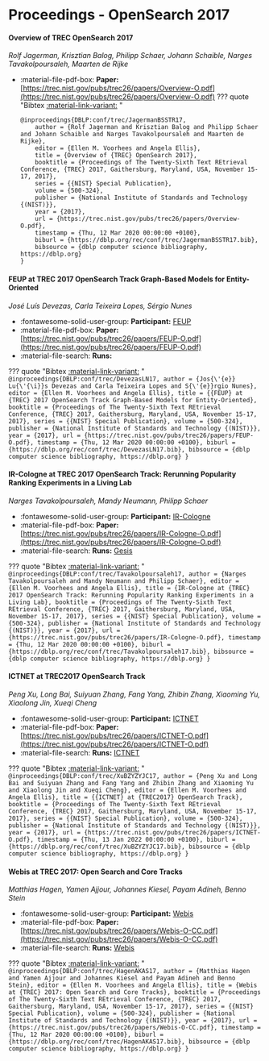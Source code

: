 # Proceedings - OpenSearch 2017 

#### Overview of TREC OpenSearch 2017

_Rolf Jagerman, Krisztian Balog, Philipp Schaer, Johann Schaible, Narges Tavakolpoursaleh, Maarten de Rijke_

- :material-file-pdf-box: **Paper:** [https://trec.nist.gov/pubs/trec26/papers/Overview-O.pdf](https://trec.nist.gov/pubs/trec26/papers/Overview-O.pdf)
??? quote "Bibtex [:material-link-variant:](https://dblp.org/rec/conf/trec/JagermanBSSTR17.bib) "
	```
	@inproceedings{DBLP:conf/trec/JagermanBSSTR17,
		author = {Rolf Jagerman and Krisztian Balog and Philipp Schaer and Johann Schaible and Narges Tavakolpoursaleh and Maarten de Rijke},
		editor = {Ellen M. Voorhees and Angela Ellis},
		title = {Overview of {TREC} OpenSearch 2017},
		booktitle = {Proceedings of The Twenty-Sixth Text REtrieval Conference, {TREC} 2017, Gaithersburg, Maryland, USA, November 15-17, 2017},
		series = {{NIST} Special Publication},
		volume = {500-324},
		publisher = {National Institute of Standards and Technology {(NIST)}},
		year = {2017},
		url = {https://trec.nist.gov/pubs/trec26/papers/Overview-O.pdf},
		timestamp = {Thu, 12 Mar 2020 00:00:00 +0100},
		biburl = {https://dblp.org/rec/conf/trec/JagermanBSSTR17.bib},
		bibsource = {dblp computer science bibliography, https://dblp.org}
	}
	```

#### FEUP at TREC 2017 OpenSearch Track Graph-Based Models for Entity-Oriented

_José Luís Devezas, Carla Teixeira Lopes, Sérgio Nunes_

- :fontawesome-solid-user-group: **Participant:** [FEUP](./participants.md#feup)
- :material-file-pdf-box: **Paper:** [https://trec.nist.gov/pubs/trec26/papers/FEUP-O.pdf](https://trec.nist.gov/pubs/trec26/papers/FEUP-O.pdf)
- :material-file-search: **Runs:** 

??? quote "Bibtex [:material-link-variant:](https://dblp.org/rec/conf/trec/DevezasLN17.bib) "
	```
	@inproceedings{DBLP:conf/trec/DevezasLN17,
		author = {Jos{\'{e}} Lu{\'{\i}}s Devezas and Carla Teixeira Lopes and S{\'{e}}rgio Nunes},
		editor = {Ellen M. Voorhees and Angela Ellis},
		title = {{FEUP} at {TREC} 2017 OpenSearch Track Graph-Based Models for Entity-Oriented},
		booktitle = {Proceedings of The Twenty-Sixth Text REtrieval Conference, {TREC} 2017, Gaithersburg, Maryland, USA, November 15-17, 2017},
		series = {{NIST} Special Publication},
		volume = {500-324},
		publisher = {National Institute of Standards and Technology {(NIST)}},
		year = {2017},
		url = {https://trec.nist.gov/pubs/trec26/papers/FEUP-O.pdf},
		timestamp = {Thu, 12 Mar 2020 00:00:00 +0100},
		biburl = {https://dblp.org/rec/conf/trec/DevezasLN17.bib},
		bibsource = {dblp computer science bibliography, https://dblp.org}
	}
	```

#### IR-Cologne at TREC 2017 OpenSearch Track: Rerunning Popularity Ranking  Experiments in a Living Lab

_Narges Tavakolpoursaleh, Mandy Neumann, Philipp Schaer_

- :fontawesome-solid-user-group: **Participant:** [IR-Cologne](./participants.md#ir-cologne)
- :material-file-pdf-box: **Paper:** [https://trec.nist.gov/pubs/trec26/papers/IR-Cologne-O.pdf](https://trec.nist.gov/pubs/trec26/papers/IR-Cologne-O.pdf)
- :material-file-search: **Runs:** [Gesis](./runs.md#gesis)

??? quote "Bibtex [:material-link-variant:](https://dblp.org/rec/conf/trec/Tavakolpoursaleh17.bib) "
	```
	@inproceedings{DBLP:conf/trec/Tavakolpoursaleh17,
		author = {Narges Tavakolpoursaleh and Mandy Neumann and Philipp Schaer},
		editor = {Ellen M. Voorhees and Angela Ellis},
		title = {IR-Cologne at {TREC} 2017 OpenSearch Track: Rerunning Popularity Ranking Experiments in a Living Lab},
		booktitle = {Proceedings of The Twenty-Sixth Text REtrieval Conference, {TREC} 2017, Gaithersburg, Maryland, USA, November 15-17, 2017},
		series = {{NIST} Special Publication},
		volume = {500-324},
		publisher = {National Institute of Standards and Technology {(NIST)}},
		year = {2017},
		url = {https://trec.nist.gov/pubs/trec26/papers/IR-Cologne-O.pdf},
		timestamp = {Thu, 12 Mar 2020 00:00:00 +0100},
		biburl = {https://dblp.org/rec/conf/trec/Tavakolpoursaleh17.bib},
		bibsource = {dblp computer science bibliography, https://dblp.org}
	}
	```

#### ICTNET at TREC2017 OpenSearch Track

_Peng Xu, Long Bai, Suiyuan Zhang, Fang Yang, Zhibin Zhang, Xiaoming Yu, Xiaolong Jin, Xueqi Cheng_

- :fontawesome-solid-user-group: **Participant:** [ICTNET](./participants.md#ictnet)
- :material-file-pdf-box: **Paper:** [https://trec.nist.gov/pubs/trec26/papers/ICTNET-O.pdf](https://trec.nist.gov/pubs/trec26/papers/ICTNET-O.pdf)
- :material-file-search: **Runs:** [ICTNET](./runs.md#ictnet)

??? quote "Bibtex [:material-link-variant:](https://dblp.org/rec/conf/trec/XuBZYZYJC17.bib) "
	```
	@inproceedings{DBLP:conf/trec/XuBZYZYJC17,
		author = {Peng Xu and Long Bai and Suiyuan Zhang and Fang Yang and Zhibin Zhang and Xiaoming Yu and Xiaolong Jin and Xueqi Cheng},
		editor = {Ellen M. Voorhees and Angela Ellis},
		title = {{ICTNET} at {TREC2017} OpenSearch Track},
		booktitle = {Proceedings of The Twenty-Sixth Text REtrieval Conference, {TREC} 2017, Gaithersburg, Maryland, USA, November 15-17, 2017},
		series = {{NIST} Special Publication},
		volume = {500-324},
		publisher = {National Institute of Standards and Technology {(NIST)}},
		year = {2017},
		url = {https://trec.nist.gov/pubs/trec26/papers/ICTNET-O.pdf},
		timestamp = {Thu, 13 Jan 2022 00:00:00 +0100},
		biburl = {https://dblp.org/rec/conf/trec/XuBZYZYJC17.bib},
		bibsource = {dblp computer science bibliography, https://dblp.org}
	}
	```

#### Webis at TREC 2017: Open Search and Core Tracks

_Matthias Hagen, Yamen Ajjour, Johannes Kiesel, Payam Adineh, Benno Stein_

- :fontawesome-solid-user-group: **Participant:** [Webis](./participants.md#webis)
- :material-file-pdf-box: **Paper:** [https://trec.nist.gov/pubs/trec26/papers/Webis-O-CC.pdf](https://trec.nist.gov/pubs/trec26/papers/Webis-O-CC.pdf)
- :material-file-search: **Runs:** [Webis](./runs.md#webis)

??? quote "Bibtex [:material-link-variant:](https://dblp.org/rec/conf/trec/HagenAKAS17.bib) "
	```
	@inproceedings{DBLP:conf/trec/HagenAKAS17,
		author = {Matthias Hagen and Yamen Ajjour and Johannes Kiesel and Payam Adineh and Benno Stein},
		editor = {Ellen M. Voorhees and Angela Ellis},
		title = {Webis at {TREC} 2017: Open Search and Core Tracks},
		booktitle = {Proceedings of The Twenty-Sixth Text REtrieval Conference, {TREC} 2017, Gaithersburg, Maryland, USA, November 15-17, 2017},
		series = {{NIST} Special Publication},
		volume = {500-324},
		publisher = {National Institute of Standards and Technology {(NIST)}},
		year = {2017},
		url = {https://trec.nist.gov/pubs/trec26/papers/Webis-O-CC.pdf},
		timestamp = {Thu, 12 Mar 2020 00:00:00 +0100},
		biburl = {https://dblp.org/rec/conf/trec/HagenAKAS17.bib},
		bibsource = {dblp computer science bibliography, https://dblp.org}
	}
	```

